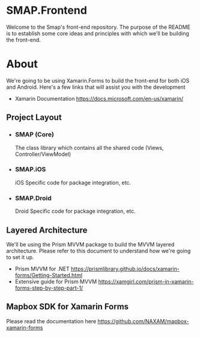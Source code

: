 # SMAP.Frontend

Welcome to the Smap's front-end repository. The purpose of the README is to establish some core ideas and principles with which we'll be building the front-end. 

# About

We're going to be using Xamarin.Forms to build the front-end for both iOS and Android. Here's a few links that will assist you with the development

- Xamarin Documentation https://docs.microsoft.com/en-us/xamarin/
  
 ## Project Layout
 - ### SMAP (Core)
    The class library which contains all the shared code (Views, Controller/ViewModel)
 - ### SMAP.iOS
    iOS Specific code for package integration, etc.
 - ### SMAP.Droid
    Droid Specific code for package integration, etc.

  
 ## Layered Architecture 
 We'll be using the Prism MVVM package to build the MVVM layered architecture. Please refer to this document to understand how we're going to set it up. 
 
 - Prism MVVM for .NET
 https://prismlibrary.github.io/docs/xamarin-forms/Getting-Started.html
 - Extensive guide for Prism MVVM
 https://xamgirl.com/prism-in-xamarin-forms-step-by-step-part-1/


## Mapbox SDK for Xamarin Forms 
Please read the documentation here 
https://github.com/NAXAM/mapbox-xamarin-forms
